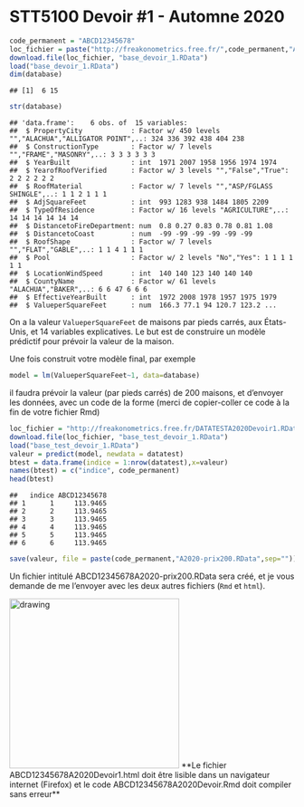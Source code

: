 STT5100 Devoir \#1 - Automne 2020
================

``` r
code_permanent = "ABCD12345678"
loc_fichier = paste("http://freakonometrics.free.fr/",code_permanent,"A2020Devoir1.RData",sep="")
download.file(loc_fichier, "base_devoir_1.RData")
load("base_devoir_1.RData")
dim(database)
```

    ## [1]  6 15

``` r
str(database)
```

    ## 'data.frame':    6 obs. of  15 variables:
    ##  $ PropertyCity            : Factor w/ 450 levels "","ALACHUA","ALLIGATOR POINT",..: 324 336 392 438 404 238
    ##  $ ConstructionType        : Factor w/ 7 levels "","FRAME","MASONRY",..: 3 3 3 3 3 3
    ##  $ YearBuilt               : int  1971 2007 1958 1956 1974 1974
    ##  $ YearofRoofVerified      : Factor w/ 3 levels "","False","True": 2 2 2 2 2 2
    ##  $ RoofMaterial            : Factor w/ 7 levels "","ASP/FGLASS SHINGLE",..: 1 1 2 1 1 1
    ##  $ AdjSquareFeet           : int  993 1283 938 1484 1805 2209
    ##  $ TypeOfResidence         : Factor w/ 16 levels "AGRICULTURE",..: 14 14 14 14 14 14
    ##  $ DistancetoFireDepartment: num  0.8 0.27 0.83 0.78 0.81 1.08
    ##  $ DistancetoCoast         : num  -99 -99 -99 -99 -99 -99
    ##  $ RoofShape               : Factor w/ 7 levels "","FLAT","GABLE",..: 1 1 4 1 1 1
    ##  $ Pool                    : Factor w/ 2 levels "No","Yes": 1 1 1 1 1 1
    ##  $ LocationWindSpeed       : int  140 140 123 140 140 140
    ##  $ CountyName              : Factor w/ 61 levels "ALACHUA","BAKER",..: 6 6 47 6 6 6
    ##  $ EffectiveYearBuilt      : int  1972 2008 1978 1957 1975 1979
    ##  $ ValueperSquareFeet      : num  166.3 77.1 94 120.7 123.2 ...

On a la valeur `ValueperSquareFeet` de maisons par pieds carrés, aux
États-Unis, et 14 variables explicatives. Le but est de construire un
modèle prédictif pour prévoir la valeur de la maison.

Une fois construit votre modèle final, par exemple

``` r
model = lm(ValueperSquareFeet~1, data=database)
```

il faudra prévoir la valeur (par pieds carrés) de 200 maisons, et
d’envoyer les données, avec un code de la forme (merci de
copier-coller ce code à la fin de votre fichier
Rmd)

``` r
loc_fichier = "http://freakonometrics.free.fr/DATATESTA2020Devoir1.RData"
download.file(loc_fichier, "base_test_devoir_1.RData")
load("base_test_devoir_1.RData")
valeur = predict(model, newdata = datatest)
btest = data.frame(indice = 1:nrow(datatest),x=valeur)
names(btest) = c("indice", code_permanent)
head(btest)
```

    ##   indice ABCD12345678
    ## 1      1     113.9465
    ## 2      2     113.9465
    ## 3      3     113.9465
    ## 4      4     113.9465
    ## 5      5     113.9465
    ## 6      6     113.9465

``` r
save(valeur, file = paste(code_permanent,"A2020-prix200.RData",sep=""))
```

Un fichier intitulé ABCD12345678A2020-prix200.RData sera créé, et je
vous demande de me l’envoyer avec les deux autres fichiers (`Rmd` et
`html`). 

<img src="https://github.com/freakonometrics/STT5100/blob/master/archives/A2018/obviously.png" alt="drawing" width="300" align=left/>
**Le fichier ABCD12345678A2020Devoir1.html doit être lisible dans un navigateur internet (Firefox) et le code ABCD12345678A2020Devoir.Rmd doit compiler sans erreur**
